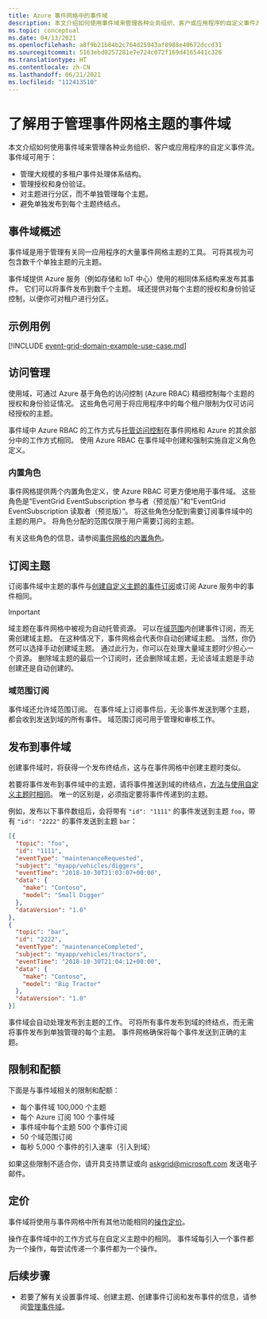 ```yaml
---
title: Azure 事件网格中的事件域
description: 本文介绍如何使用事件域来管理各种业务组织、客户或应用程序的自定义事件流。
ms.topic: conceptual
ms.date: 04/13/2021
ms.openlocfilehash: a8f9b21b84b2c764d25943af8988e40672dccd31
ms.sourcegitcommit: 5163ebd8257281e7e724c072f169d4165441c326
ms.translationtype: HT
ms.contentlocale: zh-CN
ms.lasthandoff: 06/21/2021
ms.locfileid: "112413510"
---
```

# <a name="understand-event-domains-for-managing-event-grid-topics"></a>了解用于管理事件网格主题的事件域

本文介绍如何使用事件域来管理各种业务组织、客户或应用程序的自定义事件流。 事件域可用于：

* 管理大规模的多租户事件处理体系结构。
* 管理授权和身份验证。
* 对主题进行分区，而不单独管理每个主题。
* 避免单独发布到每个主题终结点。

## <a name="event-domain-overview"></a>事件域概述

事件域是用于管理有关同一应用程序的大量事件网格主题的工具。 可将其视为可包含数千个单独主题的元主题。

事件域提供 Azure 服务（例如存储和 IoT 中心）使用的相同体系结构来发布其事件。 它们可以将事件发布到数千个主题。 域还提供对每个主题的授权和身份验证控制，以便你可对租户进行分区。

## <a name="example-use-case"></a>示例用例
[!INCLUDE [event-grid-domain-example-use-case.md](./includes/event-grid-domain-example-use-case.md)]

## <a name="access-management"></a>访问管理

使用域，可通过 Azure 基于角色的访问控制 (Azure RBAC) 精细控制每个主题的授权和身份验证情况。 这些角色可用于将应用程序中的每个租户限制为仅可访问经授权的主题。

事件域中 Azure RBAC 的工作方式与[托管访问控制](security-authorization.md)在事件网格和 Azure 的其余部分中的工作方式相同。 使用 Azure RBAC 在事件域中创建和强制实施自定义角色定义。

### <a name="built-in-roles"></a>内置角色

事件网格提供两个内置角色定义，使 Azure RBAC 可更方便地用于事件域。 这些角色是“EventGrid EventSubscription 参与者（预览版）”和“EventGrid EventSubscription 读取者（预览版）”。   将这些角色分配到需要订阅事件域中的主题的用户。 将角色分配的范围仅限于用户需要订阅的主题。

有关这些角色的信息，请参阅[事件网格的内置角色](security-authorization.md#built-in-roles)。

## <a name="subscribing-to-topics"></a>订阅主题

订阅事件域中主题的事件与[创建自定义主题的事件订阅](./custom-event-quickstart.md)或订阅 Azure 服务中的事件相同。

> [!IMPORTANT]
> 域主题在事件网格中被视为自动托管资源。 可以在[域范围](#domain-scope-subscriptions)内创建事件订阅，而无需创建域主题。 在这种情况下，事件网格会代表你自动创建域主题。 当然，你仍然可以选择手动创建域主题。 通过此行为，你可以在处理大量域主题时少担心一个资源。 删除域主题的最后一个订阅时，还会删除域主题，无论该域主题是手动创建还是自动创建的。 

### <a name="domain-scope-subscriptions"></a>域范围订阅

事件域还允许域范围订阅。 在事件域上订阅事件后，无论事件发送到哪个主题，都会收到发送到域的所有事件。 域范围订阅可用于管理和审核工作。

## <a name="publishing-to-an-event-domain"></a>发布到事件域

创建事件域时，将获得一个发布终结点，这与在事件网格中创建主题时类似。 

若要将事件发布到事件域中的主题，请将事件推送到域的终结点，[方法与使用自定义主题时相同](./post-to-custom-topic.md)。 唯一的区别是，必须指定要将事件传递到的主题。

例如，发布以下事件数组后，会将带有 `"id": "1111"` 的事件发送到主题 `foo`，带有 `"id": "2222"` 的事件发送到主题 `bar`：

```json
[{
  "topic": "foo",
  "id": "1111",
  "eventType": "maintenanceRequested",
  "subject": "myapp/vehicles/diggers",
  "eventTime": "2018-10-30T21:03:07+00:00",
  "data": {
    "make": "Contoso",
    "model": "Small Digger"
  },
  "dataVersion": "1.0"
},
{
  "topic": "bar",
  "id": "2222",
  "eventType": "maintenanceCompleted",
  "subject": "myapp/vehicles/tractors",
  "eventTime": "2018-10-30T21:04:12+00:00",
  "data": {
    "make": "Contoso",
    "model": "Big Tractor"
  },
  "dataVersion": "1.0"
}]
```

事件域会自动处理发布到主题的工作。 可将所有事件发布到域的终结点，而无需将事件发布到单独管理的每个主题。 事件网格确保将每个事件发送到正确的主题。

## <a name="limits-and-quotas"></a>限制和配额
下面是与事件域相关的限制和配额：

- 每个事件域 100,000 个主题 
- 每个 Azure 订阅 100 个事件域 
- 事件域中每个主题 500 个事件订阅
- 50 个域范围订阅 
- 每秒 5,000 个事件的引入速率（引入到域）

如果这些限制不适合你，请开具支持票证或向 [askgrid@microsoft.com](mailto:askgrid@microsoft.com) 发送电子邮件。 

## <a name="pricing"></a>定价
事件域将使用与事件网格中所有其他功能相同的[操作定价](https://azure.microsoft.com/pricing/details/event-grid/)。

操作在事件域中的工作方式与在自定义主题中的相同。 事件域每引入一个事件都为一个操作，每尝试传递一个事件都为一个操作。



## <a name="next-steps"></a>后续步骤

* 若要了解有关设置事件域、创建主题、创建事件订阅和发布事件的信息，请参阅[管理事件域](./how-to-event-domains.md)。
